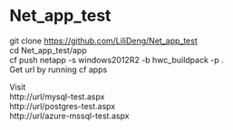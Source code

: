 # Net_app_test

git clone https://github.com/LiliDeng/Net_app_test <br />
cd Net_app_test/app <br />
cf push netapp -s windows2012R2 -b hwc_buildpack -p . <br />
Get url by running cf apps <br />

Visit  <br />
http://url/mysql-test.aspx <br />
http://url/postgres-test.aspx <br />
http://url/azure-mssql-test.aspx <br />
